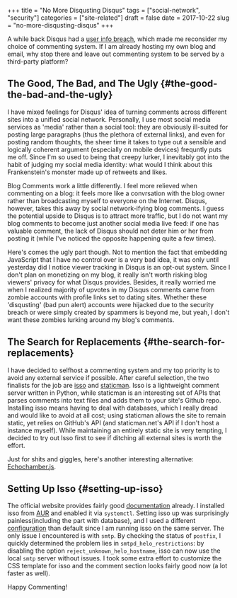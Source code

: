 +++
title = "No More Disqusting Disqus"
tags = ["social-network", "security"]
categories = ["site-related"]
draft = false
date = 2017-10-22
slug = "no-more-disqusting-disqus"
+++

A while back Disqus had a [user info breach](https://blog.disqus.com/security-alert-user-info-breach), which made me reconsider my choice of commenting system. If I am already hosting my own blog and email, why stop there and leave out commenting system to be served by a third-party platform?


## The Good, The Bad, and The Ugly {#the-good-the-bad-and-the-ugly}

I have mixed feelings for Disqus' idea of turning comments across different sites into a unified social network. Personally, I use most social media services as 'media' rather than a social tool: they are obviously ill-suited for posting large paragraphs (thus the plethora of external links), and even for posting random thoughts, the sheer time it takes to type out a sensible and logically coherent argument (especially on mobile devices) frequntly puts me off. Since I'm so used to being that creepy lurker, I inevitably got into the habit of judging my social media identity: what would I think about this Frankenstein's monster made up of retweets and likes.

Blog Comments work a little differently. I feel more relieved when commenting on a blog: it feels more like a convrsation with the blog owner rather than broadcasting myself to everyone on the Internet. Disqus, however, takes this away by social network-ifying blog comments. I guess the potential upside to Disqus is to attract more traffic, but I do not want my blog comments to become just another social media live feed: if one has valuable comment, the lack of Disqus should not deter him or her from posting it (while I've noticed the opposite happening quite a few times).

Here's comes the ugly part though. Not to mention the fact that embedding JavaScript that I have no control over is a very bad idea, it was only until yesterday did I notice viewer tracking in Disqus is an opt-out system. Since I don't plan on monetizing on my blog, it really isn't worth risking blog viewers' privacy for what Disqus provides. Besides, it really worried me when I realized majority of upvotes in my Disqus comments came from zombie accounts with profile links set to dating sites. Whether these 'disqusting' (bad pun alert) accounts were hijacked due to the security breach or were simply created by spammers is beyond me, but yeah, I don't want these zombies lurking around my blog's comments.


## The Search for Replacements {#the-search-for-replacements}

I have decided to selfhost a commenting system and my top priority is to avoid any external service if possible. After careful selection, the two finalists for the job are [isso](https://posativ.org/isso/) and [staticman](https://staticman.net). Isso is a lightweight comment server written in Python, while staticman is an interesting set of APIs that parses comments into text files and adds them to your site's Github repo. Installing isso means having to deal with databases, which I really dread and would like to avoid at all cost; using staticman allows the site to remain static, yet relies on GitHub's API (and staticman.net's API if I don't host a instance myself). While maintaining an entirely static site is very tempting, I decided to try out Isso first to see if ditching all external sites is worth the effort.

Just for shits and giggles, here's another interesting alternative: [Echochamber.js](https://github.com/tessalt/echo-chamber-js).


## Setting Up Isso {#setting-up-isso}

The official website provides fairly good [documentation](https://posativ.org/isso/docs/) already. I installed isso from [AUR](https://aur.archlinux.org/packages/isso/) and enabled it via `systemctl`. Setting isso up was surprisingly painless(including the part with database), and I used a different [configuration](https://posativ.org/isso/docs/setup/sub-uri/) than default since I am running isso on the same server. The only issue I encountered is with `smtp`. By checking the status of `postfix`, I quickly determined the problem lies in `smtpd_helo_restrictions`: by disabling the option `reject_unknown_helo_hostname`, isso can now use the local `smtp` server without issues. I took some extra effort to customize the CSS template for isso and the comment section looks fairly good now (a lot faster as well).

Happy Commenting!